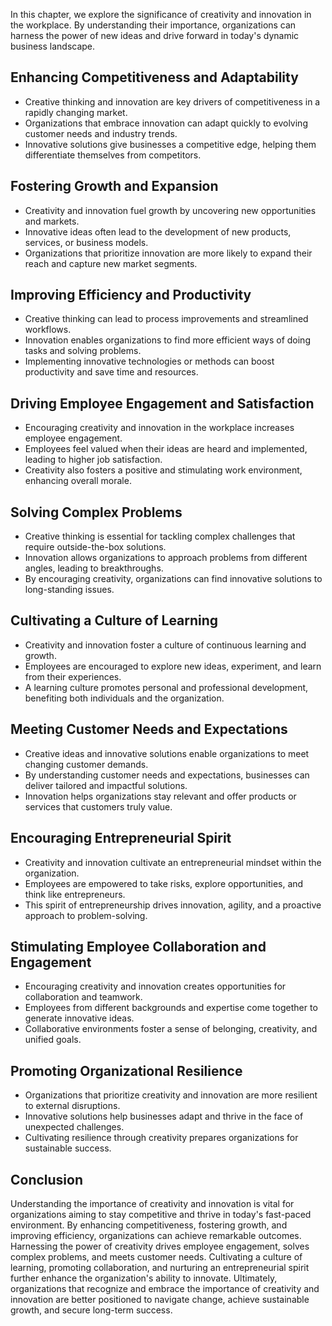 
In this chapter, we explore the significance of creativity and innovation in the workplace. By understanding their importance, organizations can harness the power of new ideas and drive forward in today's dynamic business landscape.

Enhancing Competitiveness and Adaptability
------------------------------------------

* Creative thinking and innovation are key drivers of competitiveness in a rapidly changing market.
* Organizations that embrace innovation can adapt quickly to evolving customer needs and industry trends.
* Innovative solutions give businesses a competitive edge, helping them differentiate themselves from competitors.

Fostering Growth and Expansion
------------------------------

* Creativity and innovation fuel growth by uncovering new opportunities and markets.
* Innovative ideas often lead to the development of new products, services, or business models.
* Organizations that prioritize innovation are more likely to expand their reach and capture new market segments.

Improving Efficiency and Productivity
-------------------------------------

* Creative thinking can lead to process improvements and streamlined workflows.
* Innovation enables organizations to find more efficient ways of doing tasks and solving problems.
* Implementing innovative technologies or methods can boost productivity and save time and resources.

Driving Employee Engagement and Satisfaction
--------------------------------------------

* Encouraging creativity and innovation in the workplace increases employee engagement.
* Employees feel valued when their ideas are heard and implemented, leading to higher job satisfaction.
* Creativity also fosters a positive and stimulating work environment, enhancing overall morale.

Solving Complex Problems
------------------------

* Creative thinking is essential for tackling complex challenges that require outside-the-box solutions.
* Innovation allows organizations to approach problems from different angles, leading to breakthroughs.
* By encouraging creativity, organizations can find innovative solutions to long-standing issues.

Cultivating a Culture of Learning
---------------------------------

* Creativity and innovation foster a culture of continuous learning and growth.
* Employees are encouraged to explore new ideas, experiment, and learn from their experiences.
* A learning culture promotes personal and professional development, benefiting both individuals and the organization.

Meeting Customer Needs and Expectations
---------------------------------------

* Creative ideas and innovative solutions enable organizations to meet changing customer demands.
* By understanding customer needs and expectations, businesses can deliver tailored and impactful solutions.
* Innovation helps organizations stay relevant and offer products or services that customers truly value.

Encouraging Entrepreneurial Spirit
----------------------------------

* Creativity and innovation cultivate an entrepreneurial mindset within the organization.
* Employees are empowered to take risks, explore opportunities, and think like entrepreneurs.
* This spirit of entrepreneurship drives innovation, agility, and a proactive approach to problem-solving.

Stimulating Employee Collaboration and Engagement
-------------------------------------------------

* Encouraging creativity and innovation creates opportunities for collaboration and teamwork.
* Employees from different backgrounds and expertise come together to generate innovative ideas.
* Collaborative environments foster a sense of belonging, creativity, and unified goals.

Promoting Organizational Resilience
-----------------------------------

* Organizations that prioritize creativity and innovation are more resilient to external disruptions.
* Innovative solutions help businesses adapt and thrive in the face of unexpected challenges.
* Cultivating resilience through creativity prepares organizations for sustainable success.

Conclusion
----------

Understanding the importance of creativity and innovation is vital for organizations aiming to stay competitive and thrive in today's fast-paced environment. By enhancing competitiveness, fostering growth, and improving efficiency, organizations can achieve remarkable outcomes. Harnessing the power of creativity drives employee engagement, solves complex problems, and meets customer needs. Cultivating a culture of learning, promoting collaboration, and nurturing an entrepreneurial spirit further enhance the organization's ability to innovate. Ultimately, organizations that recognize and embrace the importance of creativity and innovation are better positioned to navigate change, achieve sustainable growth, and secure long-term success.
